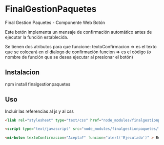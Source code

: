 # FinalGestionPaquetes
Final Gestion Paquetes - Componente Web Botón

Este botón implementa un mensaje de confirmación automático antes de ejecutar la función establecida.

Se tienen dos atributos para que funcione:
textoConfirmacion => es el texto que se colocará en el dialogo de confirmación
funcion => es el código (o nombre de función que se desea ejecutar al presionar el botón)

## Instalacion

npm install finalgestionpaquetes

## Uso

Incluir las referencias al js y al css

```html
<link rel="stylesheet" type="text/css" href="node_modules/finalgestionpaquetes/lib/index.css">

<script type="text/javascript" src="node_modules/finalgestionpaquetes/lib/index.js"></script>

<mi-boton textoConfirmacion="Acepta?" funcion="alert('Ejecutado')" > Boton con confirmacion</mi-boton>

```
